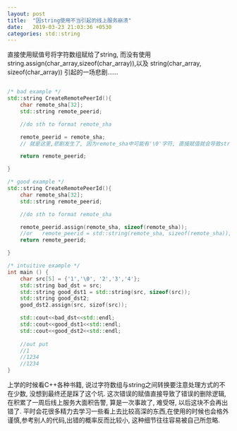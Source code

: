 ```yaml
---
layout: post
title:  "因string使用不当引起的线上服务崩溃"
date:   2019-03-23 21:03:36 +0530
categories: std::string
---
```

直接使用赋值号将字符数组赋给了string, 而没有使用string.assign(char_array,sizeof(char_array)),以及 string(char_array, sizeof(char_array)) 引起的一场悲剧...... 

```c++

/* bad example */
std::string CreateRemotePeerId(){
    char remote_sha[32];
    std::string remote_peerid;

    //do sth to format remote_sha

    remote_peerid = remote_sha; 
    // 就是这里,悲剧发生了, 因为remote_sha中可能有'\0'字符, 直接赋值就会导致string被截断.

    return remote_peerid;  

}

/* good example */
std::string CreateRemotePeerId(){
    char remote_sha[32];
    std::string remote_peerid;

    //do sth to format remote_sha

    remote_peerid.assign(remote_sha, sizeof(remote_sha)); 
    //or   remote_peerid = std::string(remote_sha, sizeof(remote_sha));
    return remote_peerid;

}

/* intuitive example */
int main () {
    char src[5] = {'1','\0', '2','3','4'};
    std::string bad_dst = src;
    std::string good_dst1 = std::string(src, sizeof(src));
    std::string good_dst2;
    good_dst2.assign(src, sizof(src));

    std::cout<<bad_dst<<std::endl;
    std::cout<<good_dst1<<std::endl;
    std::cout<<good_dst2<<std::endl;
    
    //out put
    //1
    //1234
    //1234
}

```

上学的时候看C++各种书籍, 说过字符数组与string之间转换要注意处理方式的不在少数, 没想到最终还是踩了这个坑. 这次错误的赋值直接导致了错误的删除逻辑, 在积累了一周后线上服务大面积告警, 算是一次事故了, 难受呀, 以后这块不会再出错了. 平时会花很多精力去学习一些看上去比较高深的东西,在使用的时候也会格外谨慎,参考别人的代码,出错的概率反而比较小, 这种细节往往容易被自己所忽略.
